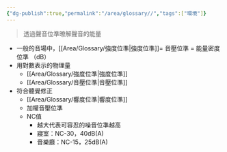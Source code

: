 ```yaml
---
{"dg-publish":true,"permalink":"/area/glossary//","tags":["環境"]}
---
```


> 透過聲音位準暸解聲音的能量

- 一般的音場中，[[Area/Glossary/強度位準\|強度位準]]= 音壓位準 = 能量密度位準 （dB）
- 用對數表示的物理量
	- [[Area/Glossary/強度位準\|強度位準]]
	- [[Area/Glossary/音壓位準\|音壓位準]]
- 符合聽覺修正
	- [[Area/Glossary/響度位準\|響度位準]]
	- 加權音壓位準
	- NC值
		- 越大代表可容忍的噪音位準越高
		- 寢室：NC-30，40dB(A)
		- 音樂廳：NC-15，25dB(A)